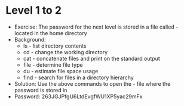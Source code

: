 # Level 1 to 2

- Exercise: The password for the next level is stored in a file called - located in the home directory
- Background:
  - ls - list directory contents
  - cd - change the working directory
  - cat - concatenate files and print on the standard output
  - file - determine file type
  - du - estimate file space usage
  - find - search for files in a directory hierarchy
- Solution: Use the above commands to open the - file where the password is stored in
- Password: 263JGJPfgU6LtdEvgfWU1XP5yac29mFx
